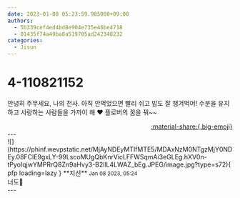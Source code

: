 ```yaml
---
date: 2023-01-08 05:23:59.905000+09:00
authors:
  - 5b339cef4ed4bd8e904e735e46be4718
  - 01435f74a49ba8a519705ad242348232
categories:
  - Jisun
---
```


# 4-110821152

<div class="post-container" markdown="1">
<div class="content-container md-sidebar__scrollwrap" markdown="1">

안녕히 주무세요, 나의 천사. 아직 안먹었으면 빨리 쉬고 밥도 잘 챙겨먹어! 수분을 유지하고 사랑하는 사람들을 가까이 해 ♥ 플로버의 꿈을 꿔~~

</div>
</div>

<div style="text-align: right;" markdown="1">
<a href="https://weverse.io/fromis9/fanpost/4-110821152" style="text-align: right;">:material-share:{.big-emoji}</a>
</div>
---

<div class="comments-container md-sidebar__scrollwrap" markdown="1">
<div class="comment" markdown="1">
<div class='id-container' markdown="1">
![](https://phinf.wevpstatic.net/MjAyNDEyMTlfMTE5/MDAxNzM0NTgzMjY0NDEy.08FClE9gxLY-99LscoMUgQbKnrVicLFFWSqmAi3eGLEg.hXV0n-tPyoIqjwYMPRrQ8Zn9aHvy3-B2llL4LWAZ_bEg.JPEG/image.jpg?type=s72){ pfp loading=lazy }
**<span class="artist">지선</span>** <small>Jan 08 2023, 05:24</small><br>
</div>
<div class='comment-body' markdown="1">
너도🖤
</div>
</div>
</div>
---
